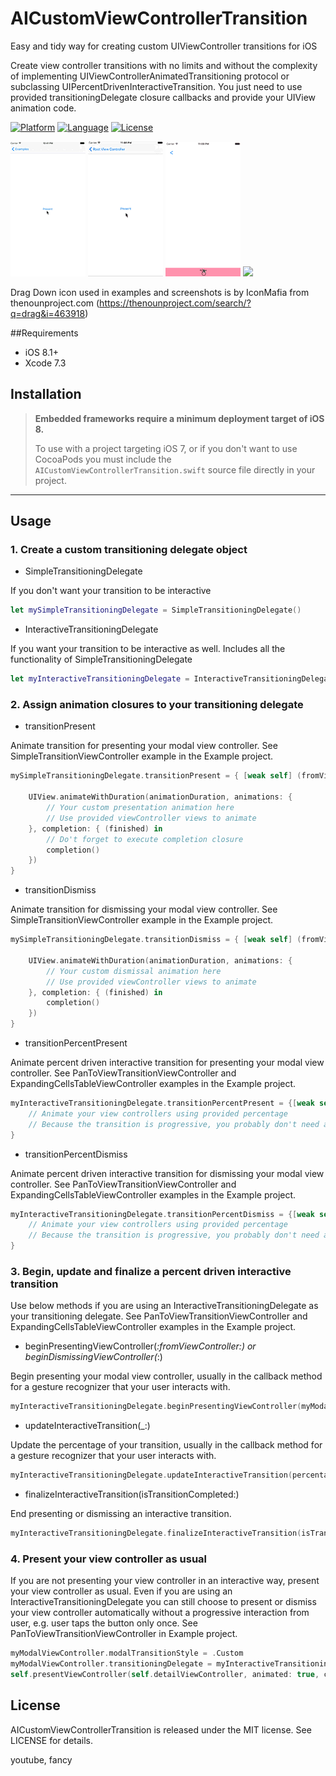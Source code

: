 # AICustomViewControllerTransition

Easy and tidy way for creating custom UIViewController transitions for iOS

Create view controller transitions with no limits and without the complexity of implementing UIViewControllerAnimatedTransitioning protocol or subclassing UIPercentDrivenInteractiveTransition. You just need to use provided transitioningDelegate closure callbacks and provide your UIView animation code. 

[![Platform](http://img.shields.io/badge/platform-ios-blue.svg?style=flat
)](https://developer.apple.com/iphone/index.action)
[![Language](http://img.shields.io/badge/language-swift-brightgreen.svg?style=flat
)](https://developer.apple.com/swift)
[![License](http://img.shields.io/badge/license-MIT-lightgrey.svg?style=flat
)](http://mit-license.org)

![](Readme/video.gif) ![](Readme/simple.gif) ![](Readme/pan.gif) ![](Readme/table.gif) 

Drag Down icon used in examples and screenshots is by IconMafia from thenounproject.com (https://thenounproject.com/search/?q=drag&i=463918)

##Requirements
- iOS 8.1+
- Xcode 7.3

## Installation

> **Embedded frameworks require a minimum deployment target of iOS 8.**
>
> To use with a project targeting iOS 7, or if you don't want to use CocoaPods you must include the `AICustomViewControllerTransition.swift` source file directly in your project. 
>

---

## Usage

### 1. Create a custom transitioning delegate object

- SimpleTransitioningDelegate

If you don't want your transition to be interactive

```swift
let mySimpleTransitioningDelegate = SimpleTransitioningDelegate()
```

- InteractiveTransitioningDelegate

If you want your transition to be interactive as well. Includes all the functionality of SimpleTransitioningDelegate

```swift
let myInteractiveTransitioningDelegate = InteractiveTransitioningDelegate()
```

### 2. Assign animation closures to your transitioning delegate

- transitionPresent

Animate transition for presenting your modal view controller. See SimpleTransitionViewController example in the Example project. 

```swift
mySimpleTransitioningDelegate.transitionPresent = { [weak self] (fromViewController: UIViewController, toViewController: UIViewController, containerView: UIView, isInteractive: Bool, isInteractiveTransitionCancelled: Bool, completion: () -> Void) in

	UIView.animateWithDuration(animationDuration, animations: {
		// Your custom presentation animation here
		// Use provided viewController views to animate
	}, completion: { (finished) in
		// Do't forget to execute completion closure
		completion()
	})
}
```

- transitionDismiss

Animate transition for dismissing your modal view controller. See SimpleTransitionViewController example in the Example project. 

```swift
mySimpleTransitioningDelegate.transitionDismiss = { [weak self] (fromViewController: UIViewController, toViewController: UIViewController, containerView: UIView, isInteractive: Bool, isInteractiveTransitionCancelled: Bool, completion: () -> Void) in

	UIView.animateWithDuration(animationDuration, animations: {
		// Your custom dismissal animation here
		// Use provided viewController views to animate
	}, completion: { (finished) in
		completion()
	})
}
```

- transitionPercentPresent

Animate percent driven interactive transition for presenting your modal view controller. See PanToViewTransitionViewController and ExpandingCellsTableViewController examples in the Example project.

```swift
myInteractiveTransitioningDelegate.transitionPercentPresent = {[weak self] (fromViewController: UIViewController, toViewController: UIViewController, percentage: CGFloat, containerView: UIView) in
	// Animate your view controllers using provided percentage
	// Because the transition is progressive, you probably don't need an animation block here
}
```

- transitionPercentDismiss

Animate percent driven interactive transition for dismissing your modal view controller. See PanToViewTransitionViewController and ExpandingCellsTableViewController examples in the Example project.

```swift
myInteractiveTransitioningDelegate.transitionPercentDismiss = {[weak self] (fromViewController: UIViewController, toViewController: UIViewController, percentage: CGFloat, containerView: UIView) in
	// Animate your view controllers using provided percentage
	// Because the transition is progressive, you probably don't need an animation block here
}
```

### 3. Begin, update and finalize a percent driven interactive transition

Use below methods if you are using an InteractiveTransitioningDelegate as your transitioning delegate. See PanToViewTransitionViewController and ExpandingCellsTableViewController examples in the Example project. 

- beginPresentingViewController(_:fromViewController:) or beginDismissingViewController(_:)

Begin presenting your modal view controller, usually in the callback method for a gesture recognizer that your user interacts with.

```swift
myInteractiveTransitioningDelegate.beginPresentingViewController(myModalViewController, fromViewController: self)
```

- updateInteractiveTransition(_:)

Update the percentage of your transition, usually in the callback method for a gesture recognizer that your user interacts with.

```swift
myInteractiveTransitioningDelegate.updateInteractiveTransition(percentage)
```

- finalizeInteractiveTransition(isTransitionCompleted:)

End presenting or dismissing an interactive transition.

```swift
myInteractiveTransitioningDelegate.finalizeInteractiveTransition(isTransitionCompleted:true)
```

### 4. Present your view controller as usual

If you are not presenting your view controller in an interactive way, present your view controller as usual. Even if you are using an InteractiveTransitioningDelegate you can still choose to present or dismiss your view controller automatically without a progressive interaction from user, e.g. user taps the button only once. See PanToViewTransitionViewController in Example project. 

```swift
myModalViewController.modalTransitionStyle = .Custom
myModalViewController.transitioningDelegate = myInteractiveTransitioningDelegate //or mySimpleTransitioningDelegate
self.presentViewController(self.detailViewController, animated: true, completion: nil)
```

## License

AICustomViewControllerTransition is released under the MIT license. See LICENSE for details.


youtube, fancy
